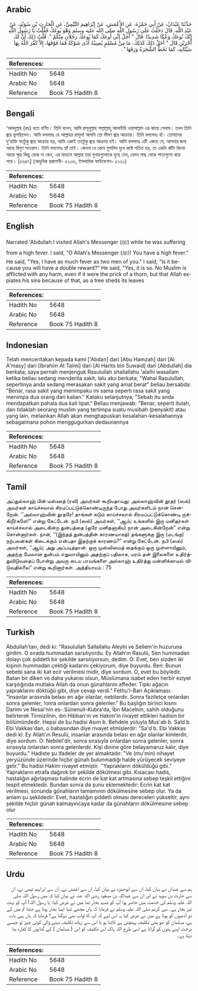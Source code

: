 ## Arabic


<div dir="rtl" lang="ar" style={{fontSize:'larger',backgroundColor:'#f8f9fa',padding:20}}>
حَدَّثَنَا عَبْدَانُ، عَنْ أَبِي حَمْزَةَ، عَنِ الأَعْمَشِ، عَنْ إِبْرَاهِيمَ التَّيْمِيِّ، عَنِ الْحَارِثِ بْنِ سُوَيْدٍ، عَنْ عَبْدِ اللَّهِ، قَالَ دَخَلْتُ عَلَى رَسُولِ اللَّهِ صلى الله عليه وسلم وَهْوَ يُوعَكُ فَقُلْتُ يَا رَسُولَ اللَّهِ إِنَّكَ تُوعَكُ وَعْكًا شَدِيدًا‏.‏ قَالَ ‏"‏ أَجَلْ إِنِّي أُوعَكُ كَمَا يُوعَكُ رَجُلاَنِ مِنْكُمْ ‏"‏‏.‏ قُلْتُ ذَلِكَ أَنَّ لَكَ أَجْرَيْنِ قَالَ ‏"‏ أَجَلْ ذَلِكَ كَذَلِكَ، مَا مِنْ مُسْلِمٍ يُصِيبُهُ أَذًى شَوْكَةٌ فَمَا فَوْقَهَا، إِلاَّ كَفَّرَ اللَّهُ بِهَا سَيِّئَاتِهِ، كَمَا تَحُطُّ الشَّجَرَةُ وَرَقَهَا ‏"‏‏.‏
</div>
<div style={{backgroundColor:'#f8f9fa',padding:20, marginBottom: 10}}><table> <thead> <tr> <th>References:</th> <th></th> </tr> </thead> <tbody><tr><td>Hadith No</td><td>5648</td></tr><tr><td>Arabic No</td><td>5648</td></tr><tr><td>Reference</td><td>Book 75 Hadith 8</td></tr></tbody></table></div>

## Bengali


<div dir="ltr" lang="bn" style={{fontSize:'larger',backgroundColor:'#f8f9fa',padding:20}}>
‘আবদুল্লাহ (রাঃ) হতে বর্ণিত। তিনি বলেন, আমি রাসূলুল্লাহ সাল্লাল্লাহু আলাইহি ওয়াসাল্লাম এর কাছে গেলাম। তখন তিনি জ্বরে ভুগছিলেন। আমি বললামঃ হে আল্লাহর রাসূল! আপনি তো ভীষণ জ্বরে আক্রান্ত। তিনি বললেনঃ হাঁ। তোমাদের দু’ব্যক্তি যতটুকু জ্বরে আক্রান্ত হয়, আমি একাই ততটুকু জ্বরে আক্রান্ত হই। আমি বললামঃ এটি এজন্য যে, আপনার জন্য আছে দ্বিগুণ সাওয়াব। তিনি বললেনঃ হ্যাঁ তাই। কেননা যে কোন মুসলিম দুঃখ কষ্টে পতিত হয়, তা একটা কাঁটা কিংবা আরো ক্ষুদ্র কিছু হোক না কেন, এর মাধ্যমে আল্লাহ তার গুনাহগুলোকে মুছে দেন, যেমন গাছ থেকে পাতাগুলো ঝরে পড়ে। [৫৬৪৭] (আধুনিক প্রকাশনী- ৫২৩৬, ইসলামিক ফাউন্ডেশন- ৫১৩২)
</div>
<div style={{backgroundColor:'#f8f9fa',padding:20, marginBottom: 10}}><table> <thead> <tr> <th>References:</th> <th></th> </tr> </thead> <tbody><tr><td>Hadith No</td><td>5648</td></tr><tr><td>Arabic No</td><td>5648</td></tr><tr><td>Reference</td><td>Book 75 Hadith 8</td></tr></tbody></table></div>

## English


<div dir="ltr" lang="en" style={{fontSize:'larger',backgroundColor:'#f8f9fa',padding:20}}>
Narrated 'Abdullah:I visited Allah's Messenger (ﷺ) while he was suffering from a high fever. I said, "O Allah's Messenger (ﷺ)! You have a high fever." He said, "Yes, I have as much fever as two men of you." I said, "Is it because you will have a double reward?" He said, "Yes, it is so. No Muslim is afflicted with any harm, even if it were the prick of a thorn, but that Allah expiates his sins because of that, as a tree sheds its leaves
</div>
<div style={{backgroundColor:'#f8f9fa',padding:20, marginBottom: 10}}><table> <thead> <tr> <th>References:</th> <th></th> </tr> </thead> <tbody><tr><td>Hadith No</td><td>5648</td></tr><tr><td>Arabic No</td><td>5648</td></tr><tr><td>Reference</td><td>Book 75 Hadith 8</td></tr></tbody></table></div>

## Indonesian


<div dir="ltr" lang="id" style={{fontSize:'larger',backgroundColor:'#f8f9fa',padding:20}}>
Telah menceritakan kepada kami ['Abdan] dari [Abu Hamzah] dari [Al A'masy] dari [Ibrahim At Taimi] dari [Al Harits bin Suwaid] dari [Abdullah] dia berkata; saya pernah menjenguk Rasulullah shallallahu 'alaihi wasallam ketika beliau sedang menderita sakit, lalu aku berkata; "Wahai Rasulullah, sepertinya anda sedang merasakan sakit yang amat berat" beliau bersabda: "Benar, rasa sakit yang menimpaku ini sama seperti rasa sakit yang menimpa dua orang dari kalian." Kataku selanjutnya; "Sebab itu anda mendapatkan pahala dua kali lipat." Beliau menjawab: "Benar, seperti itulah, dan tidaklah seorang muslim yang tertimpa suatu musibah (penyakit) atau yang lain, melainkan Allah akan menghapuskan kesalahan-kesalahannya sebagaimana pohon menggugurkan dedaunannya
</div>
<div style={{backgroundColor:'#f8f9fa',padding:20, marginBottom: 10}}><table> <thead> <tr> <th>References:</th> <th></th> </tr> </thead> <tbody><tr><td>Hadith No</td><td>5648</td></tr><tr><td>Arabic No</td><td>5648</td></tr><tr><td>Reference</td><td>Book 75 Hadith 8</td></tr></tbody></table></div>

## Tamil


<div dir="ltr" lang="ta" style={{fontSize:'larger',backgroundColor:'#f8f9fa',padding:20}}>
அப்துல்லாஹ் பின் மஸ்ஊத் (ரலி) அவர்கள் கூறியதாவது: அல்லாஹ்வின் தூதர் (ஸல்) அவர்கள் காய்ச்சலால் சிரமப்பட்டுக்கொண்டிருந்த போது அவர்களிடம் நான் சென்றேன். ‘‘அல்லாஹ்வின் தூதரே! தாங்கள் கடும் காய்ச்சலால் சிரமப்பட்டுக்கொண்டி ருக்கிறீர்களே!” என்று கேட்டேன். நபி (ஸல்) அவர்கள், ‘‘ஆம்; உங்களில் இரு மனிதர்கள் காய்ச்சலால் அடைகின்ற துன்பத்தை (ஒரே மனிதனாகிய) நான் அடைகின்றேன்” என்று சொன்னார்கள். நான், ‘‘(இந்தத் துன்பத்தின் காரணமாகத்) தங்களுக்கு இரு (மடங்கு) நற்பலன்கள் கிடைக்கும் என்பதா இதற்குக் காரணம்?” என்று கேட்டேன். நபி (ஸல்) அவர்கள், ‘‘ஆம்; அது அப்படித்தான். ஒரு முஸ்லிமைத் தைக்கும் ஒரு முள்ளாயினும், அதற்கு மேலான துன்பம் எதுவாயினும் அதற்குப் பதிலாக, மரம் தன் இலைகளை உதிர்த்துவிடுவதைப் போன்று அவரு டைய பாவங்களை அல்லாஹ் உதிர்த்து மன்னிக்காமல் விடுவதில்லை” என்று கூறினார்கள். அத்தியாயம் : 75
</div>
<div style={{backgroundColor:'#f8f9fa',padding:20, marginBottom: 10}}><table> <thead> <tr> <th>References:</th> <th></th> </tr> </thead> <tbody><tr><td>Hadith No</td><td>5648</td></tr><tr><td>Arabic No</td><td>5648</td></tr><tr><td>Reference</td><td>Book 75 Hadith 8</td></tr></tbody></table></div>

## Turkish


<div dir="ltr" lang="tr" style={{fontSize:'larger',backgroundColor:'#f8f9fa',padding:20}}>
Abdullah'tan, dedi ki: "Rasulullah Sallallahu Aleyhi ve Sellem'in huzuruna girdim. O sırada hummadan sarsılıyordu. Ey Allah'ın Rasulü, Sen hummadan dolayı çok şiddetli bir şekilde sarsılıyorsun, dedim. O: Evet, ben sizden iki kişinin hummadan çektiği kadarını çekiyorum, diye buyurdu. Ben: Bunun sebebi sana iki kat ecir verilmesi midir, diye sordum. O, evet bu böyledir. Batan bir diken ve daha yukarısı olsun, Müslümana isabet eden herbir eziyet karşılığında mutlaka Allah da onun günahlarını affeder. Tıpkı ağacın yapraklarını döktüğü gibi, diye cevap verdi." Fethu'l-Bari Açıklaması: "İnsanlar arasında belası en ağır olanlar, nebilerdir. Sonra faziletçe onlardan sonra gelenler, !onra onlardan sonra gelenler." Bu başlığın birinci kısmı Darimı ve Nesai'nin es-.Sünenull-Kubra'da, İbn Macelnin, sahih olduğunu belirterek TirmiziInin, ıbn Hibban'ın ve Hakim'in rivayet ettikleri hadisin bir bölümündedir. Hepsi de bu hadisi Asım b. Behdele yoluyla Mus'ab b. SaId b. Ebi Vakkas'dan, o babasından diye rivayet etmişlerdir: "Sa'd b. Ebi Vakkas dedi ki: Ey Allah'ın Resulü, insanlar arasında belası en ağır olanlar kimlerdir, diye sordum. O: Nebilel'dir, sonra sırasıyla onlardan sonra gelenler, sonra sırasıyla onlardan sonra gelenlerdir. Kişi dinine göre belayamaruz kalır, diye buyurdu." Hadiste şu ifadeler de yer almaktadır: "Ve (mu'min) nihayet yeryüzünde üzerinde hiçbir günah bulunmadığı halde yürüyecek seviyeye gelir." Bu hadisi Hakim rivayet etmiştir. ''Yaprakların döküldüğü gibi." Yaprakların etrafa dağınık bir şekilde dökülmesi gibi. Kısacası hadis, hastalığın ağırlaşması halinde ecrin de kat kat artmasına sebep teşkil ettiğini tespit etmektedir. Bundan sonra da şunu eklemektedir: Ecrin kat kat verilmesi, sonunda günahların tamamının dökülmesine sebep olur. Ya da anlam şu şekildedir: Evet, hastalığın şiddetli olması dereceleri yükseltir, aynı şekilde hiçbir günah kalmayıncaya kadar da günahların dökülmesine sebep olur
</div>
<div style={{backgroundColor:'#f8f9fa',padding:20, marginBottom: 10}}><table> <thead> <tr> <th>References:</th> <th></th> </tr> </thead> <tbody><tr><td>Hadith No</td><td>5648</td></tr><tr><td>Arabic No</td><td>5648</td></tr><tr><td>Reference</td><td>Book 75 Hadith 8</td></tr></tbody></table></div>

## Urdu


<div dir="rtl" lang="ur" style={{fontSize:'larger',backgroundColor:'#f8f9fa',padding:20}}>
ہم سے عبدان نے بیان کیا، ان سے ابوحمزہ نے بیان کیا، ان سے اعمش نے، ان سے ابراہیم تیمی نے، ان سے حارث بن سوید نے اور ان سے عبداللہ بن مسعود رضی اللہ عنہ نے بیان کیا کہ میں رسول اللہ صلی اللہ علیہ وسلم کی خدمت میں حاضر ہوا آپ کو شدید بخار تھا میں نے عرض کیا: یا رسول اللہ! آپ کو بہت تیز بخار ہے۔ نبی کریم صلی اللہ علیہ وسلم نے فرمایا کہ ہاں مجھے تنہا ایسا بخار ہوتا ہے جتنا تم میں کے دو آدمیوں کو ہوتا ہے میں نے عرض کیا یہ اس لیے کہ آپ کا ثواب بھی دوگنا ہے؟ فرمایا کہ ہاں یہی بات ہے، مسلمان کو جو بھی تکلیف پہنچتی ہے کاٹنا ہو یا اس سے زیادہ تکلیف دینے والی کوئی چیز تو جیسے درخت اپنے پتوں کو گراتا ہے اسی طرح اللہ پاک اس تکلیف کو اس ( مسلمان ) کے گناہوں کا کفارہ بنا دیتا ہے۔
</div>
<div style={{backgroundColor:'#f8f9fa',padding:20, marginBottom: 10}}><table> <thead> <tr> <th>References:</th> <th></th> </tr> </thead> <tbody><tr><td>Hadith No</td><td>5648</td></tr><tr><td>Arabic No</td><td>5648</td></tr><tr><td>Reference</td><td>Book 75 Hadith 8</td></tr></tbody></table></div>